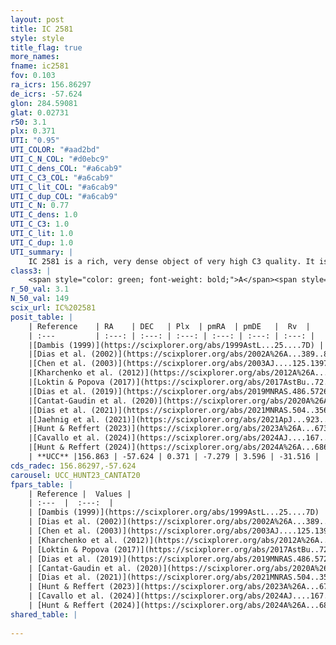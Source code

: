 ```yaml
---
layout: post
title: IC 2581
style: style
title_flag: true
more_names: 
fname: ic2581
fov: 0.103
ra_icrs: 156.86297
de_icrs: -57.624
glon: 284.59081
glat: 0.02731
r50: 3.1
plx: 0.371
UTI: "0.95"
UTI_COLOR: "#aad2bd"
UTI_C_N_COL: "#d0ebc9"
UTI_C_dens_COL: "#a6cab9"
UTI_C_C3_COL: "#a6cab9"
UTI_C_lit_COL: "#a6cab9"
UTI_C_dup_COL: "#a6cab9"
UTI_C_N: 0.77
UTI_C_dens: 1.0
UTI_C_C3: 1.0
UTI_C_lit: 1.0
UTI_C_dup: 1.0
UTI_summary: |
    IC 2581 is a rich, very dense object of very high C3 quality. It is very well-studied in the literature.
class3: |
    <span style="color: green; font-weight: bold;">A</span><span style="color: green; font-weight: bold;">A</span>
r_50_val: 3.1
N_50_val: 149
scix_url: IC%202581
posit_table: |
    | Reference    | RA    | DEC   | Plx  | pmRA  | pmDE   |  Rv  |
    | :---         | :---: | :---: | :---: | :---: | :---: | :---: |
    |[Dambis (1999)](https://scixplorer.org/abs/1999AstL...25....7D) | 156.871 | -57.617 | -- | -- | -- | -- |
    |[Dias et al. (2002)](https://scixplorer.org/abs/2002A%26A...389..871D) | 156.871 | -57.617 | -- | -5.61 | 1.75 | -0.52 |
    |[Chen et al. (2003)](https://scixplorer.org/abs/2003AJ....125.1397C) | 156.862 | -57.637 | -- | -6.32 | 3.67 | -6.0 |
    |[Kharchenko et al. (2012)](https://scixplorer.org/abs/2012A%26A...543A.156K) | 156.9 | -57.64 | -- | -5.83 | 4.0 | -- |
    |[Loktin & Popova (2017)](https://scixplorer.org/abs/2017AstBu..72..257L) | 156.87 | -57.616 | -- | -5.61 | 1.75 | -4.6 |
    |[Dias et al. (2019)](https://scixplorer.org/abs/2019MNRAS.486.5726D) | 156.871 | -57.617 | 0.349 | -7.254 | 3.614 | -4.617 |
    |[Cantat-Gaudin et al. (2020)](https://scixplorer.org/abs/2020A%26A...640A...1C) | 156.867 | -57.626 | 0.352 | -7.275 | 3.594 | -- |
    |[Dias et al. (2021)](https://scixplorer.org/abs/2021MNRAS.504..356D) | 156.863 | -57.625 | 0.349 | -7.276 | 3.598 | -- |
    |[Jaehnig et al. (2021)](https://scixplorer.org/abs/2021ApJ...923..129J) | 156.868 | -57.627 | 0.382 | -7.278 | 3.595 | -- |
    |[Hunt & Reffert (2023)](https://scixplorer.org/abs/2023A%26A...673A.114H) | 156.874 | -57.63 | 0.372 | -7.288 | 3.601 | -- |
    |[Cavallo et al. (2024)](https://scixplorer.org/abs/2024AJ....167...12C) | 156.852 | -57.624 | 0.372 | -- | -- | -- |
    |[Hunt & Reffert (2024)](https://scixplorer.org/abs/2024A%26A...686A..42H) | 156.874 | -57.63 | 0.372 | -7.288 | 3.601 | -- |
    | **UCC** |156.863 | -57.624 | 0.371 | -7.279 | 3.596 | -31.516 | 
cds_radec: 156.86297,-57.624
carousel: UCC_HUNT23_CANTAT20
fpars_table: |
    | Reference |  Values |
    | :---  |  :---:  |
    | [Dambis (1999)](https://scixplorer.org/abs/1999AstL...25....7D) | `E_B-V_=0.425, DM0=11.68, log_age_=7.1` |
    | [Dias et al. (2002)](https://scixplorer.org/abs/2002A%26A...389..871D) | `E(B-V)=0.415, Dist=2446.0, Age=7.142, [Fe/H]=-0.34` |
    | [Chen et al. (2003)](https://scixplorer.org/abs/2003AJ....125.1397C) | `E(B-V)=0.415, HDis=2446, Age=0.01, [Fe/H]_1=-0.34, [Fe/H]_2=-0.34` |
    | [Kharchenko et al. (2012)](https://scixplorer.org/abs/2012A%26A...543A.156K) | `e_bv=0.521, distance=2221, log_age=7.32, metallicity=-0.34` |
    | [Loktin & Popova (2017)](https://scixplorer.org/abs/2017AstBu..72..257L) | `E(B-V)=0.415, Dmod=11.943, logt=7.142` |
    | [Dias et al. (2019)](https://scixplorer.org/abs/2019MNRAS.486.5726D) | `E(B-V)=0.35, Dist=2272, logAge=7.151, Z=0.007` |
    | [Cantat-Gaudin et al. (2020)](https://scixplorer.org/abs/2020A%26A...640A...1C) | `AVNN=1.17, DMNN=12.02, AgeNN=7.01` |
    | [Dias et al. (2021)](https://scixplorer.org/abs/2021MNRAS.504..356D) | `Av=1.395, Dist=2449, logage=7.109, [Fe/H]=0.01` |
    | [Hunt & Reffert (2023)](https://scixplorer.org/abs/2023A%26A...673A.114H) | `AV50=1.383, diffAV50=1.287, MOD50=12.034, logAge50=7.327` |
    | [Cavallo et al. (2024)](https://scixplorer.org/abs/2024AJ....167...12C) | `AV50=1.4, dMod50=11.75, logAge50=7.59, [Fe/H]50=-0.11` |
    | [Hunt & Reffert (2024)](https://scixplorer.org/abs/2024A%26A...686A..42H) | `MassJ=1088.83` |
shared_table: |
    
---
```

